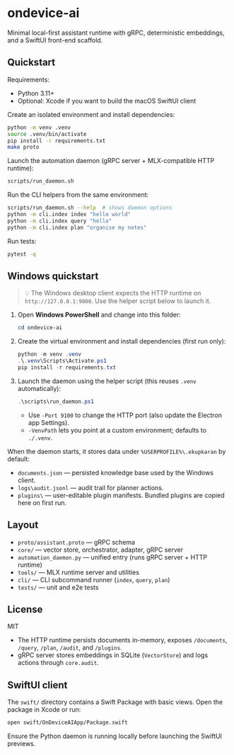 # ondevice-ai

Minimal local-first assistant runtime with gRPC, deterministic embeddings, and a SwiftUI front-end scaffold.

## Quickstart

Requirements:
- Python 3.11+
- Optional: Xcode if you want to build the macOS SwiftUI client

Create an isolated environment and install dependencies:

```bash
python -m venv .venv
source .venv/bin/activate
pip install -r requirements.txt
make proto
```

Launch the automation daemon (gRPC server + MLX-compatible HTTP runtime):

```bash
scripts/run_daemon.sh
```

Run the CLI helpers from the same environment:

```bash
scripts/run_daemon.sh --help  # shows daemon options
python -m cli.index index "hello world"
python -m cli.index query "hello"
python -m cli.index plan "organise my notes"
```

Run tests:

```bash
pytest -q
```

## Windows quickstart

> 💡 The Windows desktop client expects the HTTP runtime on `http://127.0.0.1:9000`. Use the helper script below to launch it.

1. Open **Windows PowerShell** and change into this folder:

	```powershell
	cd ondevice-ai
	```

2. Create the virtual environment and install dependencies (first run only):

	```powershell
	python -m venv .venv
	.\.venv\Scripts\Activate.ps1
	pip install -r requirements.txt
	```

3. Launch the daemon using the helper script (this reuses `.venv` automatically):

	```powershell
	.\scripts\run_daemon.ps1
	```

	- Use `-Port 9100` to change the HTTP port (also update the Electron app Settings).
	- `-VenvPath` lets you point at a custom environment; defaults to `./.venv`.

When the daemon starts, it stores data under `%USERPROFILE%\.ekupkaran` by default:

- `documents.json` — persisted knowledge base used by the Windows client.
- `logs\audit.jsonl` — audit trail for planner actions.
- `plugins\` — user-editable plugin manifests. Bundled plugins are copied here on first run.

## Layout

- `proto/assistant.proto` — gRPC schema
- `core/` — vector store, orchestrator, adapter, gRPC server
- `automation_daemon.py` — unified entry (runs gRPC server + HTTP runtime)
- `tools/` — MLX runtime server and utilities
- `cli/` — CLI subcommand runner (`index`, `query`, `plan`)
- `tests/` — unit and e2e tests

## License

MIT

- The HTTP runtime persists documents in-memory, exposes `/documents`, `/query`, `/plan`, `/audit`, and `/plugins`.
- gRPC server stores embeddings in SQLite (`VectorStore`) and logs actions through `core.audit`.

## SwiftUI client

The `swift/` directory contains a Swift Package with basic views. Open the package in Xcode or run:

```bash
open swift/OnDeviceAIApp/Package.swift
```

Ensure the Python daemon is running locally before launching the SwiftUI previews.
